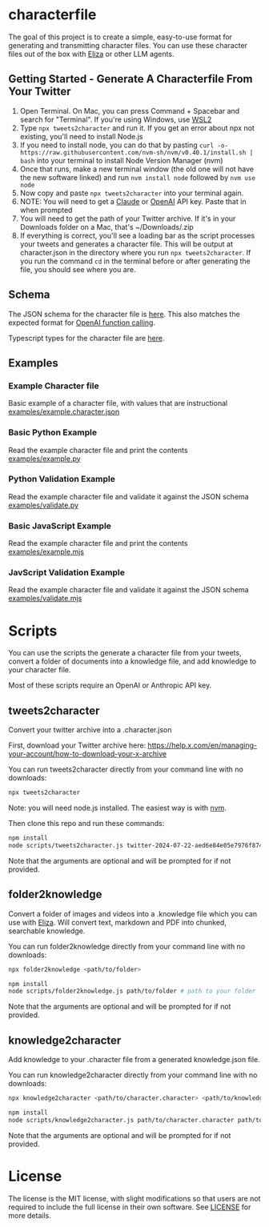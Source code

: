 # characterfile

The goal of this project is to create a simple, easy-to-use format for generating and transmitting character files. You can use these character files out of the box with [Eliza](https://github.com/lalalune/eliza) or other LLM agents.

## Getting Started - Generate A Characterfile From Your Twitter

1. Open Terminal. On Mac, you can press Command + Spacebar and search for "Terminal". If you're using Windows, use [WSL2](https://learn.microsoft.com/en-us/windows/wsl/install)
2. Type `npx tweets2character` and run it. If you get an error about npx not existing, you'll need to install Node.js
3. If you need to install node, you can do that by pasting `curl -o- https://raw.githubusercontent.com/nvm-sh/nvm/v0.40.1/install.sh | bash` into your terminal to install Node Version Manager (nvm)
4. Once that runs, make a new terminal window (the old one will not have the new software linked) and run `nvm install node` followed by `nvm use node`
5. Now copy and paste `npx tweets2character` into your terminal again.
6. NOTE: You will need to get a [Claude](https://console.anthropic.com/settings/keys) or [OpenAI](https://platform.openai.com/api-keys) API key. Paste that in when prompted
7. You will need to get the path of your Twitter archive. If it's in your Downloads folder on a Mac, that's ~/Downloads/<name of archive>.zip
8. If everything is correct, you'll see a loading bar as the script processes your tweets and generates a character file. This will be output at character.json in the directory where you run `npx tweets2character`. If you run the command `cd` in the terminal before or after generating the file, you should see where you are.

## Schema

The JSON schema for the character file is [here](schema/character.schema.json). This also matches the expected format for [OpenAI function calling](https://platform.openai.com/docs/guides/function-calling).

Typescript types for the character file are [here](examples/types.d.ts).

## Examples

### Example Character file
Basic example of a character file, with values that are instructional
[examples/example.character.json](examples/example.character.json)

### Basic Python Example
Read the example character file and print the contents
[examples/example.py](examples/example.py)

### Python Validation Example
Read the example character file and validate it against the JSON schema
[examples/validate.py](examples/validate.py)

### Basic JavaScript Example
Read the example character file and print the contents
[examples/example.mjs](examples/example.mjs)

### JavScript Validation Example
Read the example character file and validate it against the JSON schema
[examples/validate.mjs](examples/validate.mjs)

# Scripts

You can use the scripts the generate a character file from your tweets, convert a folder of documents into a knowledge file, and add knowledge to your character file.

Most of these scripts require an OpenAI or Anthropic API key.

## tweets2character

Convert your twitter archive into a .character.json

First, download your Twitter archive here: https://help.x.com/en/managing-your-account/how-to-download-your-x-archive

You can run tweets2character directly from your command line with no downloads:

```sh
npx tweets2character
```

Note: you will need node.js installed. The easiest way is with [nvm](https://github.com/nvm-sh/nvm).

Then clone this repo and run these commands:

```sh
npm install
node scripts/tweets2character.js twitter-2024-07-22-aed6e84e05e7976f87480bc36686bd0fdfb3c96818c2eff2cebc4820477f4da3.zip # path to your zip archive
```

Note that the arguments are optional and will be prompted for if not provided.

## folder2knowledge

Convert a folder of images and videos into a .knowledge file which you can use with [Eliza](https://github.com/lalalune/eliza). Will convert text, markdown and PDF into chunked, searchable knowledge.

You can run folder2knowledge directly from your command line with no downloads:

```sh
npx folder2knowledge <path/to/folder>
```

```sh
npm install
node scripts/folder2knowledge.js path/to/folder # path to your folder
```

Note that the arguments are optional and will be prompted for if not provided.

## knowledge2character

Add knowledge to your .character file from a generated knowledge.json file.

You can run knowledge2character directly from your command line with no downloads:

```sh
npx knowledge2character <path/to/character.character> <path/to/knowledge.knowledge>
```

```sh
npm install
node scripts/knowledge2character.js path/to/character.character path/to/knowledge.knowledge # path to your character file and knowledge file
```

Note that the arguments are optional and will be prompted for if not provided.

# License

The license is the MIT license, with slight modifications so that users are not required to include the full license in their own software. See [LICENSE](LICENSE) for more details.
